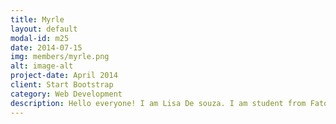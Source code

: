 ```yaml
---
title: Myrle
layout: default
modal-id: m25
date: 2014-07-15
img: members/myrle.png
alt: image-alt
project-date: April 2014
client: Start Bootstrap
category: Web Development
description: Hello everyone! I am Lisa De souza. I am student from Fatorda. I always wanted to be a part of the Carmel Youth. Being a youth member lets you to reach out to people in need and offer your service to God. In the year of 2019, I began my journey as a Light and I can say that I am glad that I have chosen to be a Light.
---
```

